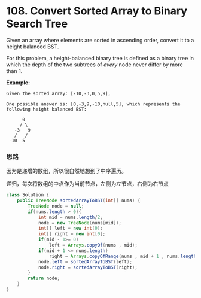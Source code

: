 # 108. Convert Sorted Array to Binary Search Tree

Given an array where elements are sorted in ascending order, convert it to a height balanced BST.

For this problem, a height-balanced binary tree is defined as a binary tree in which the depth of the two subtrees of *every* node never differ by more than 1.

**Example:**

```
Given the sorted array: [-10,-3,0,5,9],

One possible answer is: [0,-3,9,-10,null,5], which represents the following height balanced BST:

      0
     / \
   -3   9
   /   /
 -10  5
```

### 思路

因为是递增的数组，所以很自然地想到了中序遍历。

递归，每次将数组的中点作为当前节点，左侧为左节点，右侧为右节点

```java
class Solution {
    public TreeNode sortedArrayToBST(int[] nums) {
        TreeNode node = null;
        if(nums.length > 0){
            int mid = nums.length/2;
            node = new TreeNode(nums[mid]);
            int[] left = new int[0];
            int[] right = new int[0];
            if(mid - 1>= 0)
                left = Arrays.copyOf(nums , mid);
            if(mid + 1 <= nums.length)
                right = Arrays.copyOfRange(nums , mid + 1 , nums.length);
            node.left = sortedArrayToBST(left);
            node.right = sortedArrayToBST(right);
        }
        return node;
    }
}
```

